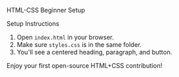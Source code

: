  HTML-CSS Beginner Setup

 Setup Instructions

1. Open `index.html` in your browser.
2. Make sure `styles.css` is in the same folder.
3. You'll see a centered heading, paragraph, and button.

Enjoy your first open-source HTML+CSS contribution!
